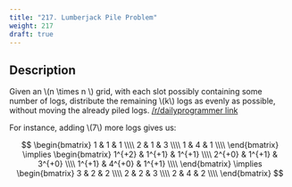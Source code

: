 ```yaml
---
title: "217. Lumberjack Pile Problem"
weight: 217
draft: true
---
```


## Description

Given an \\(n \times n \\) grid, with each slot possibly containing some number of logs, distribute the remaining \\(k\\) logs as evenly as possible, without moving the already piled logs. [/r/dailyprogrammer link](https://www.reddit.com/r/dailyprogrammer/comments/3840rp/20150601_challenge_217_easy_lumberjack_pile/)

For instance, adding \\(7\\) more logs gives us:

$$
\begin{bmatrix}
    1 & 1 & 1 \\\\
    2 & 1 & 3 \\\\
    1 & 4 & 1 \\\\
\end{bmatrix} \implies \begin{bmatrix}
    1^{+2} & 1^{+1} & 1^{+1} \\\\
    2^{+0} & 1^{+1} & 3^{+0} \\\\
    1^{+1} & 4^{+0} & 1^{+1} \\\\
\end{bmatrix} \implies \begin{bmatrix}
    3 & 2 & 2 \\\\
    2 & 2 & 3 \\\\
    2 & 4 & 2 \\\\
\end{bmatrix}
$$
